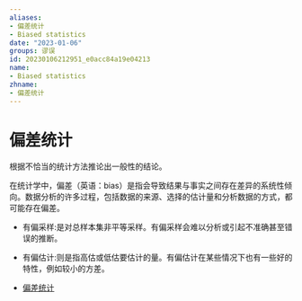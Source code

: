 ```yaml
---
aliases:
- 偏差统计
- Biased statistics
date: "2023-01-06"
groups: 谬误
id: 20230106212951_e0acc84a19e04213
name:
- Biased statistics
zhname:
- 偏差统计
---
```


# 偏差统计

根据不恰当的统计方法推论出一般性的结论。

在统计学中，偏差（英语：bias）是指会导致结果与事实之间存在差异的系统性倾向。数据分析的许多过程，包括数据的来源、选择的估计量和分析数据的方式，都可能存在偏差。

* 有偏采样:是对总样本集非平等采样。有偏采样会难以分析或引起不准确甚至错误的推断。
* 有偏估计:则是指高估或低估要估计的量。有偏估计在某些情况下也有一些好的特性，例如较小的方差。

* [偏差统计](https://zh.wikipedia.org/wiki/%E5%81%8F%E5%B7%AE%E7%B5%B1%E8%A8%88)
